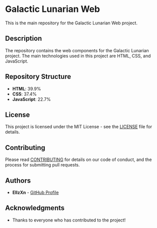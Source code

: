 # Galactic Lunarian Web

This is the main repository for the Galactic Lunarian Web project.

## Description
The repository contains the web components for the Galactic Lunarian project. The main technologies used in this project are HTML, CSS, and JavaScript.

## Repository Structure
- **HTML**: 39.9%
- **CSS**: 37.4%
- **JavaScript**: 22.7%

## License
This project is licensed under the MIT License - see the [LICENSE](LICENSE) file for details.

## Contributing
Please read [CONTRIBUTING](CONTRIBUTING.md) for details on our code of conduct, and the process for submitting pull requests.

## Authors
- **EllzXn** - [GitHub Profile](https://github.com/EllzXn)

## Acknowledgments
- Thanks to everyone who has contributed to the project!
